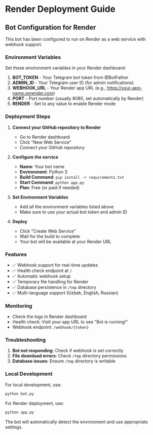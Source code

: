 # Render Deployment Guide

## Bot Configuration for Render

This bot has been configured to run on Render as a web service with webhook support.

### Environment Variables

Set these environment variables in your Render dashboard:

1. **BOT_TOKEN** - Your Telegram bot token from @BotFather
2. **ADMIN_ID** - Your Telegram user ID (for admin notifications)
3. **WEBHOOK_URL** - Your Render app URL (e.g., https://your-app-name.onrender.com)
4. **PORT** - Port number (usually 8080, set automatically by Render)
5. **RENDER** - Set to any value to enable Render mode

### Deployment Steps

1. **Connect your GitHub repository to Render**

   - Go to Render dashboard
   - Click "New Web Service"
   - Connect your GitHub repository

2. **Configure the service**

   - **Name**: Your bot name
   - **Environment**: Python 3
   - **Build Command**: `pip install -r requirements.txt`
   - **Start Command**: `python app.py`
   - **Plan**: Free (or paid if needed)

3. **Set Environment Variables**

   - Add all the environment variables listed above
   - Make sure to use your actual bot token and admin ID

4. **Deploy**
   - Click "Create Web Service"
   - Wait for the build to complete
   - Your bot will be available at your Render URL

### Features

- ✅ Webhook support for real-time updates
- ✅ Health check endpoint at `/`
- ✅ Automatic webhook setup
- ✅ Temporary file handling for Render
- ✅ Database persistence in `/tmp` directory
- ✅ Multi-language support (Uzbek, English, Russian)

### Monitoring

- Check the logs in Render dashboard
- Health check: Visit your app URL to see "Bot is running!"
- Webhook endpoint: `/webhook/{token}`

### Troubleshooting

1. **Bot not responding**: Check if webhook is set correctly
2. **File download errors**: Check `/tmp` directory permissions
3. **Database issues**: Ensure `/tmp` directory is writable

### Local Development

For local development, use:

```bash
python bot.py
```

For Render deployment, use:

```bash
python app.py
```

The bot will automatically detect the environment and use appropriate settings.
